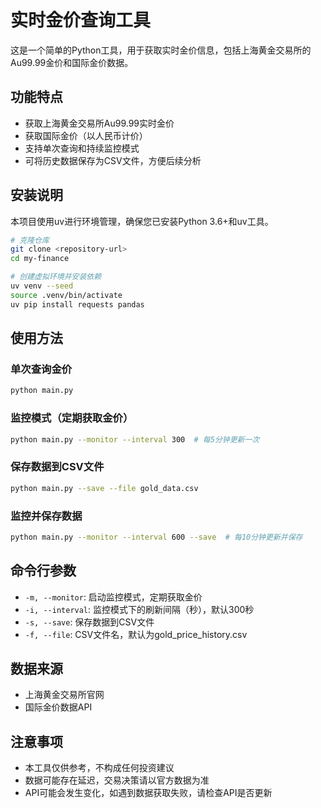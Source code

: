 # 实时金价查询工具

这是一个简单的Python工具，用于获取实时金价信息，包括上海黄金交易所的Au99.99金价和国际金价数据。

## 功能特点

- 获取上海黄金交易所Au99.99实时金价
- 获取国际金价（以人民币计价）
- 支持单次查询和持续监控模式
- 可将历史数据保存为CSV文件，方便后续分析

## 安装说明

本项目使用uv进行环境管理，确保您已安装Python 3.6+和uv工具。

```bash
# 克隆仓库
git clone <repository-url>
cd my-finance

# 创建虚拟环境并安装依赖
uv venv --seed
source .venv/bin/activate
uv pip install requests pandas
```

## 使用方法

### 单次查询金价

```bash
python main.py
```

### 监控模式（定期获取金价）

```bash
python main.py --monitor --interval 300  # 每5分钟更新一次
```

### 保存数据到CSV文件

```bash
python main.py --save --file gold_data.csv
```

### 监控并保存数据

```bash
python main.py --monitor --interval 600 --save  # 每10分钟更新并保存
```

## 命令行参数

- `-m, --monitor`: 启动监控模式，定期获取金价
- `-i, --interval`: 监控模式下的刷新间隔（秒），默认300秒
- `-s, --save`: 保存数据到CSV文件
- `-f, --file`: CSV文件名，默认为gold_price_history.csv

## 数据来源

- 上海黄金交易所官网
- 国际金价数据API

## 注意事项

- 本工具仅供参考，不构成任何投资建议
- 数据可能存在延迟，交易决策请以官方数据为准
- API可能会发生变化，如遇到数据获取失败，请检查API是否更新